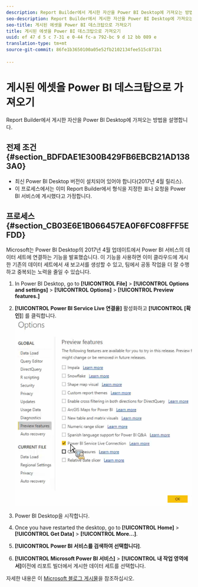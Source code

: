 ```yaml
---
description: Report Builder에서 게시한 자산을 Power BI Desktop에 가져오는 방법을 설명합니다.
seo-description: Report Builder에서 게시한 자산을 Power BI Desktop에 가져오는 방법을 설명합니다.
seo-title: 게시된 에셋을 Power BI 데스크탑으로 가져오기
title: 게시된 에셋을 Power BI 데스크탑으로 가져오기
uuid: ef 47 d 5 c 7-31 e 0-44 fc-a 792-bc 9 d 12 bb 089 e
translation-type: tm+mt
source-git-commit: 86fe1b3650100a05e52fb2102134fee515c871b1

---
```



# 게시된 에셋을 Power BI 데스크탑으로 가져오기

Report Builder에서 게시한 자산을 Power BI Desktop에 가져오는 방법을 설명합니다.

## 전제 조건 {#section_BDFDAE1E300B429FB6EBCB21AD1383A0}

* 최신 Power BI Desktop 버전이 설치되어 있어야 합니다(2017년 4월 릴리스).
* 이 프로세스에서는 이미 Report Builder에서 형식을 지정한 표나 요청을 Power BI 서비스에 게시했다고 가정합니다.

## 프로세스 {#section_CB03E6E1B066457EA0F6FC08FFF5EFDD}

Microsoft는 Power BI Desktop의 2017년 4월 업데이트에서 Power BI 서비스의 데이터 세트에 연결하는 기능을 발표했습니다. 이 기능을 사용하면 이미 클라우드에 게시한 기존의 데이터 세트에서 새 보고서를 생성할 수 있고, 팀에서 공동 작업을 더 잘 수행하고 중복되는 노력을 줄일 수 있습니다.

1. In Power BI Desktop, go to **[!UICONTROL File]** &gt; **[!UICONTROL Options and settings]** &gt; **[!UICONTROL Options]** &gt; **[!UICONTROL Preview features.]**
1. **[!UICONTROL Power BI Service Live 연결을]** 활성화하고 **[!UICONTROL [확인]**] 를 클릭합니다. ![](assets/bi-preview-features.png)

1. Power BI Desktop을 시작합니다.
1. Once you have restarted the desktop, go to **[!UICONTROL Home]** &gt; **[!UICONTROL Get Data]** &gt; **[!UICONTROL More...]**.
1. **[!UICONTROL Power BI 서비스를 검색하여 선택합니다]**.
1. **[!UICONTROL Microsoft Power BI 서비스]** &gt; **[!UICONTROL 내 작업 영역에서]**&#x200B;이전에 리포트 빌더에서 게시한 데이터 세트를 선택합니다.

자세한 내용은 이 [Microsoft 블로그 게시물](https://powerbi.microsoft.com/en-us/blog/connecting-to-datasets-in-the-power-bi-service-from-desktop/)을 참조하십시오.
